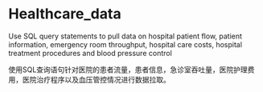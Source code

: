 # Healthcare_data

Use SQL query statements to pull data on hospital patient flow, patient information, emergency room throughput, hospital care costs, hospital treatment procedures and blood pressure control

使用SQL查询语句针对医院的患者流量，患者信息，急诊室吞吐量，医院护理费用，医院治疗程序以及血压管控情况进行数据拉取。
